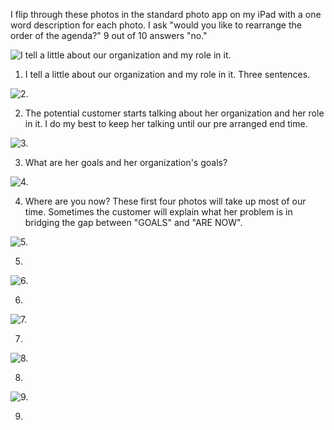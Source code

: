 I flip through these photos in the standard photo app on my iPad with a one word description for each photo. I ask "would you like to rearrange the order of the agenda?" 9 out of 10 answers "no." 
 

![I tell a little about our organization and my role in it.](http://photos-d.ak.instagram.com/hphotos-ak-prn/10326584_281882358648163_1979255148_n.jpg)

1. I tell a little about our organization and my role in it. Three sentences.




![2.](http://photos-e.ak.instagram.com/hphotos-ak-prn/10362256_236302276577940_375058090_n.jpg)

2. The potential customer starts talking about her organization and her role in it. I do my best to keep her talking until our pre arranged end time.


![3. ](http://photos-f.ak.instagram.com/hphotos-ak-prn/924377_410439169099357_1427135916_n.jpg)

3. What are her goals and her organization's goals? 


![4. ](http://photos-e.ak.instagram.com/hphotos-ak-prn/925496_295102020655900_1149333439_n.jpg)

4. Where are you now? These first four photos will take up most of our time. Sometimes the customer will explain what her problem is in bridging the gap between "GOALS" and "ARE NOW". 


![5. ](http://photos-c.ak.instagram.com/hphotos-ak-prn/1168852_739706389386226_2004069829_n.jpg)

5. 


![6. ](http://photos-g.ak.instagram.com/hphotos-ak-prn/923978_732803406771718_1872217354_n.jpg)

6. 


![7. ](http://photos-d.ak.instagram.com/hphotos-ak-frc/1742791_463754097101875_1743184789_n.jpg)

7. 


![8. ](http://photos-h.ak.instagram.com/hphotos-ak-ash/10358376_793904697294479_959716765_n.jpg)

8. 


![9. ](http://photos-a.ak.instagram.com/hphotos-ak-prn/10401814_516875338435080_547715930_n.jpg)

9. 

